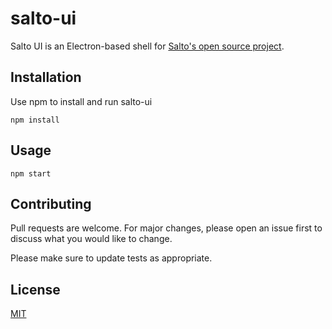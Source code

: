 # salto-ui

Salto UI is an Electron-based shell for [Salto's open source project](https://salto.io). 

## Installation

Use npm to install and run salto-ui

```
npm install
```

## Usage

```
npm start
```

## Contributing
Pull requests are welcome. For major changes, please open an issue first to discuss what you would like to change.

Please make sure to update tests as appropriate.

## License
[MIT](https://choosealicense.com/licenses/mit/)
